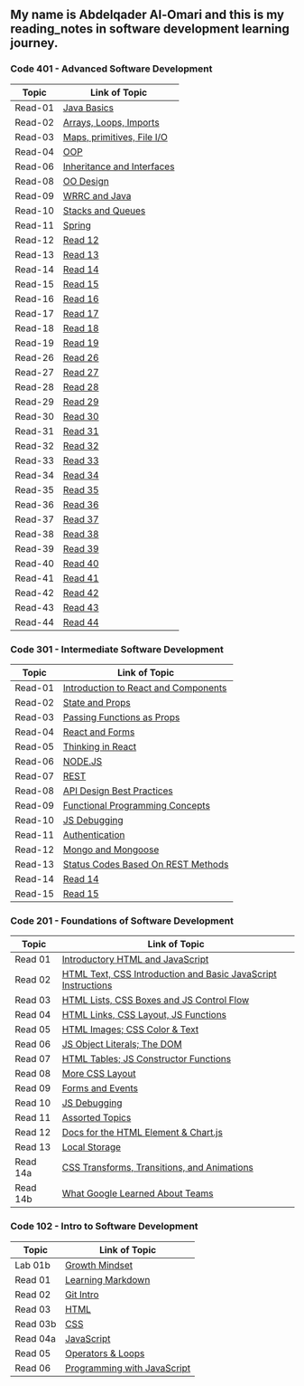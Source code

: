 ## My name is Abdelqader Al-Omari and this is my reading_notes in software development learning journey.

### **Code 401 - Advanced Software Development**

| Topic   | Link of Topic                                                                            |
| ------- | ---------------------------------------------------------------------------------------- |
| Read-01 | [Java Basics](https://abdelqader-alomari.github.io/reading_notes/read_01)                |
| Read-02 | [Arrays, Loops, Imports](https://abdelqader-alomari.github.io/reading_notes/read_02)     |
| Read-03 | [Maps, primitives, File I/O](https://abdelqader-alomari.github.io/reading_notes/read_03) |
| Read-04 | [OOP](https://abdelqader-alomari.github.io/reading_notes/read_04)                        |
| Read-06 | [Inheritance and Interfaces](https://abdelqader-alomari.github.io/reading_notes/read_06) |
| Read-08 | [OO Design](https://abdelqader-alomari.github.io/reading_notes/read_08)                  |
| Read-09 | [WRRC and Java](https://abdelqader-alomari.github.io/reading_notes/read_09)              |
| Read-10 | [Stacks and Queues](https://abdelqader-alomari.github.io/reading_notes/read_10)          |
| Read-11 | [Spring](https://abdelqader-alomari.github.io/reading_notes/read_11)                     |
| Read-12 | [Read 12](https://abdelqader-alomari.github.io/reading_notes/read_12)                    |
| Read-13 | [Read 13](https://abdelqader-alomari.github.io/reading_notes/read_13)                    |
| Read-14 | [Read 14](https://abdelqader-alomari.github.io/reading_notes/read_14)                    |
| Read-15 | [Read 15](https://abdelqader-alomari.github.io/reading_notes/read_15)                    |
| Read-16 | [Read 16](https://abdelqader-alomari.github.io/reading_notes/read_16)                    |
| Read-17 | [Read 17](https://abdelqader-alomari.github.io/reading_notes/read_17)                    |
| Read-18 | [Read 18](https://abdelqader-alomari.github.io/reading_notes/read_18)                    |
| Read-19 | [Read 19](https://abdelqader-alomari.github.io/reading_notes/read_19)                    |
| Read-26 | [Read 26](https://abdelqader-alomari.github.io/reading_notes/read_26)                    |
| Read-27 | [Read 27](https://abdelqader-alomari.github.io/reading_notes/read_27)                    |
| Read-28 | [Read 28](https://abdelqader-alomari.github.io/reading_notes/read_28)                    |
| Read-29 | [Read 29](https://abdelqader-alomari.github.io/reading_notes/read_29)                    |
| Read-30 | [Read 30](https://abdelqader-alomari.github.io/reading_notes/read_30)                    |
| Read-31 | [Read 31](https://abdelqader-alomari.github.io/reading_notes/read_31)                    |
| Read-32 | [Read 32](https://abdelqader-alomari.github.io/reading_notes/read_32)                    |
| Read-33 | [Read 33](https://abdelqader-alomari.github.io/reading_notes/read_33)                    |
| Read-34 | [Read 34](https://abdelqader-alomari.github.io/reading_notes/read_34)                    |
| Read-35 | [Read 35](https://abdelqader-alomari.github.io/reading_notes/read_35)                    |
| Read-36 | [Read 36](https://abdelqader-alomari.github.io/reading_notes/read_36)                    |
| Read-37 | [Read 37](https://abdelqader-alomari.github.io/reading_notes/read_37)                    |
| Read-38 | [Read 38](https://abdelqader-alomari.github.io/reading_notes/read_38)                    |
| Read-39 | [Read 39](https://abdelqader-alomari.github.io/reading_notes/read_39)                    |
| Read-40 | [Read 40](https://abdelqader-alomari.github.io/reading_notes/read_40)                    |
| Read-41 | [Read 41](https://abdelqader-alomari.github.io/reading_notes/read_41)                    |
| Read-42 | [Read 42](https://abdelqader-alomari.github.io/reading_notes/read_42)                    |
| Read-43 | [Read 43](https://abdelqader-alomari.github.io/reading_notes/read_43)                    |
| Read-44 | [Read 44](https://abdelqader-alomari.github.io/reading_notes/read_44)                    |

### **Code 301 - Intermediate Software Development**

| Topic   | Link of Topic                                                                                       |
| ------- | --------------------------------------------------------------------------------------------------- |
| Read-01 | [Introduction to React and Components](https://abdelqader-alomari.github.io/reading_notes/class-01) |
| Read-02 | [State and Props](https://abdelqader-alomari.github.io/reading_notes/class-02)                      |
| Read-03 | [Passing Functions as Props](https://abdelqader-alomari.github.io/reading_notes/class-03)           |
| Read-04 | [React and Forms](https://abdelqader-alomari.github.io/reading_notes/class-04)                      |
| Read-05 | [Thinking in React](https://abdelqader-alomari.github.io/reading_notes/class-05)                    |
| Read-06 | [NODE.JS](https://abdelqader-alomari.github.io/reading_notes/class-06)                              |
| Read-07 | [REST](https://abdelqader-alomari.github.io/reading_notes/class-07)                                 |
| Read-08 | [API Design Best Practices](https://abdelqader-alomari.github.io/reading_notes/class-08)            |
| Read-09 | [Functional Programming Concepts](https://abdelqader-alomari.github.io/reading_notes/class-09)      |
| Read-10 | [JS Debugging](https://abdelqader-alomari.github.io/reading_notes/class-10)                         |
| Read-11 | [Authentication](https://abdelqader-alomari.github.io/reading_notes/class-11)                       |
| Read-12 | [Mongo and Mongoose](https://abdelqader-alomari.github.io/reading_notes/class-12)                   |
| Read-13 | [Status Codes Based On REST Methods](https://abdelqader-alomari.github.io/reading_notes/class-13)   |
| Read-14 | [Read 14](https://abdelqader-alomari.github.io/reading_notes/class-14)                              |
| Read-15 | [Read 15](https://abdelqader-alomari.github.io/reading_notes/class-15)                              |

### **Code 201 - Foundations of Software Development**

| Topic    | Link of Topic                                                                                                                |
| -------- | ---------------------------------------------------------------------------------------------------------------------------- |
| Read 01  | [Introductory HTML and JavaScript](https://abdelqader-alomari.github.io/reading_notes/read-01)                               |
| Read 02  | [ HTML Text, CSS Introduction and Basic JavaScript Instructions](https://abdelqader-alomari.github.io/reading_notes/read-02) |
| Read 03  | [HTML Lists, CSS Boxes and JS Control Flow](https://abdelqader-alomari.github.io/reading_notes/read-03)                      |
| Read 04  | [HTML Links, CSS Layout, JS Functions](https://abdelqader-alomari.github.io/reading_notes/read-04)                           |
| Read 05  | [HTML Images; CSS Color & Text](https://abdelqader-alomari.github.io/reading_notes/read-05)                                  |
| Read 06  | [JS Object Literals; The DOM](https://abdelqader-alomari.github.io/reading_notes/read-06)                                    |
| Read 07  | [ HTML Tables; JS Constructor Functions](https://abdelqader-alomari.github.io/reading_notes/read-07)                         |
| Read 08  | [More CSS Layout](https://abdelqader-alomari.github.io/reading_notes/read-08)                                                |
| Read 09  | [Forms and Events](https://abdelqader-alomari.github.io/reading_notes/read-09)                                               |
| Read 10  | [JS Debugging](https://abdelqader-alomari.github.io/reading_notes/read-10)                                                   |
| Read 11  | [Assorted Topics](https://abdelqader-alomari.github.io/reading_notes/read-11)                                                |
| Read 12  | [ Docs for the HTML <canvas> Element & Chart.js](https://abdelqader-alomari.github.io/reading_notes/read-12)                 |
| Read 13  | [Local Storage](https://abdelqader-alomari.github.io/reading_notes/read-13)                                                  |
| Read 14a | [CSS Transforms, Transitions, and Animations](https://abdelqader-alomari.github.io/reading_notes/read-14a)                   |
| Read 14b | [What Google Learned About Teams](https://abdelqader-alomari.github.io/reading_notes/read-14b)                               |

### **Code 102 - Intro to Software Development**

| Topic    | Link of Topic                                                                      |
| -------- | ---------------------------------------------------------------------------------- |
| Lab 01b  | [Growth Mindset](https://abdelqader7.github.io/reading-notes/growth-mindset)       |
| Read 01  | [ Learning Markdown](https://abdelqader7.github.io/reading-notes/read-01)          |
| Read 02  | [Git Intro](https://abdelqader7.github.io/reading-notes/read-02)                   |
| Read 03  | [HTML](https://abdelqader7.github.io/reading-notes/read-03)                        |
| Read 03b | [CSS](https://abdelqader7.github.io/reading-notes/read-03b)                        |
| Read 04a | [JavaScript](https://abdelqader7.github.io/reading-notes/read-04a)                 |
| Read 05  | [Operators & Loops](https://abdelqader7.github.io/reading-notes/read-05)           |
| Read 06  | [Programming with JavaScript](https://abdelqader7.github.io/reading-notes/read-06) |
